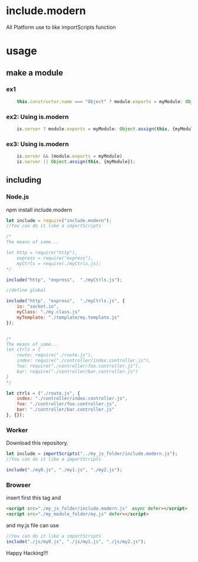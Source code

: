 # include.modern
All Platform use to like importScripts function

# usage

## make a module

### ex1
~~~javascript
    this.constructor.name === "Object" ? module.exports = myModule: Object.assign(this, {myModule});
~~~

### ex2: Using is.modern
~~~javascript
    is.server ? module.exports = myModule: Object.assign(this, {myModule});
~~~

### ex3: Using is.modern
~~~javascript
    is.server && (module.exports = myModule)
    is.server || Object.assign(this, {myModule});
~~~

## including

### Node.js

npm install include.modern

~~~javascript
let include = require("include.modern");
//You can do it like a importScripts

/*
The means of same...

let http = require("http"),
    express = require("express"),
    myCtrls = require(./myCtrls.js);
*/

include("http", "express",  "./myCtrls.js");

//define global

include("http", "express",  "./myCtrls.js", {
    io: "socket.io",
    myClass: "./my.class.js"
    myTemplate: "./template/my.template.js"
});


/*
The means of same...
let ctrls = {
    route: require("./route.js"),
    index: require("./controller/index.controller.js"),
    foo: require("./controller/foo.controller.js"),
    bar: require("./controller/bar.controller.js")
}
*/

let ctrls = ("./route.js", {
    index: "./controller/index.controller.js",
    foo: "./controller/foo.controller.js",
    bar: "./controller/bar.controller.js"
}, {});

~~~

### Worker

Download this repository.

~~~javascript
let include = importScripts("../my_js_folder/include.modern.js");
//You can do it like a importScripts

include("./my0.js", "./my1.js", "./my2.js");
~~~

### Browser

insert first this tag and
~~~html
<script src="./my_js_folder/include.modern.js"　async defer></script>
<script src="./my_module_folder/my.js" defer></script>
~~~
and my.js file can use

~~~javascript
//You can do it like a importScripts
include("./js/my0.js", "./js/my1.js", "./js/my2.js");
~~~

Happy Hacking!!!
